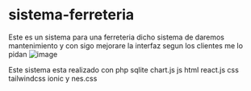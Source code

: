 # sistema-ferreteria
Este es un sistema para una ferreteria dicho sistema de daremos mantenimiento y con sigo mejorare la interfaz segun los clientes me lo pidan
![image](https://github.com/user-attachments/assets/daad8dc9-0c64-4201-a8e7-9fb01a09450e)

Este sistema esta realizado con php sqlite chart.js js html react.js css tailwindcss ionic y nes.css


